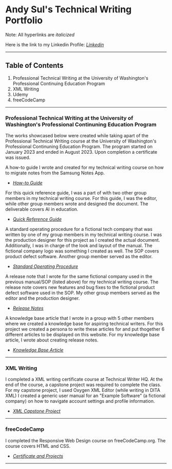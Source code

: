 # Andy Sul's Technical Writing Portfolio

Note: All hyperlinks are *italicized*

Here is the link to my Linkedin Profile: *[Linkedin](https://www.linkedin.com/in/andysul/)*

-------------------------

## **Table of Contents**

1. Professional Technical Writing at the University of Washington's Professional Continuing Education Program
2. XML Writing
3. Udemy
4. freeCodeCamp
   
-------------------------

### Professional Technical Writing at the University of Washington's Professional Continuning Education Program

The works showcased below were created while taking apart of the Professional Technical Writing course at the University of Washington's Professional Continuning Education Program. The program started on January 2023 and ended in August 2023. Upon completion a certificate was issued.

A how-to guide I wrote and created for my technical writing course on how to migrate notes from the Samsung Notes App.

* *[How-to Guide](https://github.com/skym97/Portfolio/blob/main/docs/How%20to%20Guide.pdf)*									

For this quick reference guide, I was a part of with two other group members in my technical writing course. For this guide, I was the editor, while other group members wrote and designed the document. The deliverable covers AI in education. 

* *[Quick Reference Guide](https://github.com/skym97/Portfolio/blob/main/docs/Quick%20Reference%20Guide.pdf)*	

A standard operating procedure for a fictional tech company that was written by one of my group members in my technical writing course. I was the production designer for this project as I created the actual document. Additionally, I was in charge of the look and layout of the manual. The fictional company logo was something I created as well. The SOP covers product defect software. Another group member served as the editor.

* *[Standard Operating Procedure](https://github.com/skym97/Portfolio/blob/main/docs/Standard%20Operating%20Procedure.pdf)*

A release note that I wrote for the same fictional company used in the previous manual/SOP (listed above) for my technical writing course. The release note covers new features and bug fixes to the fictional product defect software used in the SOP. My other group members served as the editor and the production designer. 

* *[Release Notes](https://github.com/skym97/Portfolio/blob/main/docs/Release%20Note.pdf)*

A knowledge base article that I wrote in a group with 5 other members where we created a knowledge base for aspiring technical writers. For this project we created a persona to write these articles for and put thogether 6 different articles to be displayed on this website. For my knowledge base article, I wrote about creating release notes.

* *[Knowledge Base Article](https://vandevan4.wixsite.com/tech-writing/creating-release-notes)*

-------------------------

### XML Writing

I completed a XML writing certificate course at Technical Writer HQ. At the end of the course, a capstone project was required to complete the class. For my capstone project, I used Oxygen XML Editor (while writing in DITA XML) I created a generic user manual for an "Example Software" (a fictional company) on how to navigate account settings and profile information.

* *[XML Capstone Project](https://github.com/skym97/Portfolio/blob/main/docs/XML%20Writing%20Capstone%20Project.pdf)*

-------------------------

### freeCodeCamp 

I completed the Responsive Web Design course on freeCodeCamp.org. The course covers HTML and CSS.

* *[Certificate and Projects](https://www.freecodecamp.org/certification/skma97/responsive-web-design)*

-------------------------
